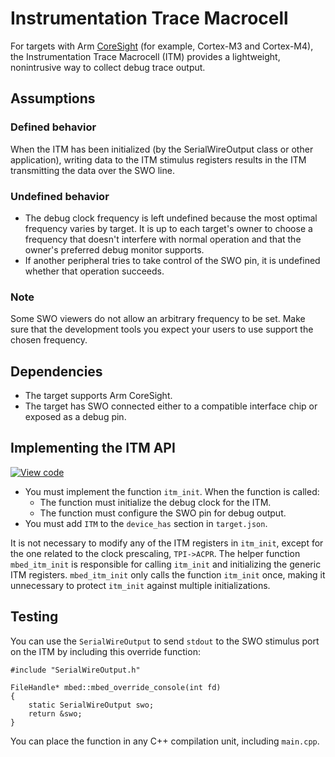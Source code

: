 <h1 id="itm-port">Instrumentation Trace Macrocell</h1>

For targets with Arm [CoreSight](http://infocenter.arm.com/help/index.jsp?topic=/com.arm.doc.ddi0314h/) (for example, Cortex-M3 and Cortex-M4), the Instrumentation Trace Macrocell (ITM) provides a lightweight, nonintrusive way to collect debug trace output.

## Assumptions

### Defined behavior

When the ITM has been initialized (by the SerialWireOutput class or other application), writing data to the ITM stimulus registers results in the ITM transmitting the data over the SWO line.

### Undefined behavior

- The debug clock frequency is left undefined because the most optimal frequency varies by target. It is up to each target's owner to choose a frequency that doesn't interfere with normal operation and that the owner's preferred debug monitor supports.
- If another peripheral tries to take control of the SWO pin, it is undefined whether that operation succeeds.

### Note

Some SWO viewers do not allow an arbitrary frequency to be set. Make sure that the development tools you expect your users to use support the chosen frequency.

## Dependencies

- The target supports Arm CoreSight.
- The target has SWO connected either to a compatible interface chip or exposed as a debug pin.

## Implementing the ITM API

[![View code](https://www.mbed.com/embed/?type=library)](https://os.mbed.com/docs/v5.14/mbed-os-api-doxy/group__itm__hal.html)

- You must implement the function `itm_init`. When the function is called:
  - The function must initialize the debug clock for the ITM.
  - The function must configure the SWO pin for debug output.
- You must add `ITM` to the `device_has` section in `target.json`.

It is not necessary to modify any of the ITM registers in `itm_init`, except for the one related to the clock prescaling, `TPI->ACPR`. The helper function `mbed_itm_init` is responsible for calling `itm_init` and initializing the generic ITM registers. `mbed_itm_init` only calls the function `itm_init` once, making it unnecessary to protect `itm_init` against multiple initializations.

## Testing

You can use the `SerialWireOutput` to send `stdout` to the SWO stimulus port on the ITM by including this override function:

```
#include "SerialWireOutput.h"

FileHandle* mbed::mbed_override_console(int fd)
{
    static SerialWireOutput swo;
    return &swo;
}
```

You can place the function in any C++ compilation unit, including `main.cpp`.
